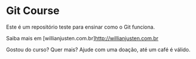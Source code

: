 # Git Course

Este é um repositório teste para ensinar como o Git funciona.

Saiba mais em [willianjusten.com.br]http://willianjusten.com.br

Gostou do curso? Quer mais? Ajude com uma doação, até um café é válido.


